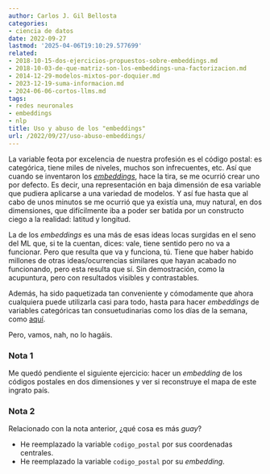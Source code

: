 ```yaml
---
author: Carlos J. Gil Bellosta
categories:
- ciencia de datos
date: 2022-09-27
lastmod: '2025-04-06T19:10:29.577699'
related:
- 2018-10-15-dos-ejercicios-propuestos-sobre-embeddings.md
- 2018-10-03-de-que-matriz-son-los-embeddings-una-factorizacion.md
- 2014-12-29-modelos-mixtos-por-doquier.md
- 2023-12-19-suma-informacion.md
- 2024-06-06-cortos-llms.md
tags:
- redes neuronales
- embeddings
- nlp
title: Uso y abuso de los "embeddings"
url: /2022/09/27/uso-abuso-embeddings/
---
```


La variable feota por excelencia de nuestra profesión es el código postal: es categórica, tiene miles de niveles, muchos son infrecuentes, etc. Así que cuando se inventaron los [_embeddings_](https://en.wikipedia.org/wiki/Word_embedding), hace la tira, se me ocurrió crear uno por defecto. Es decir, una representación en baja dimensión de esa variable que pudiera aplicarse a una variedad de modelos. Y así fue hasta que al cabo de unos minutos se me ocurrió que ya existía una, muy natural, en dos dimensiones, que difícilmente iba a poder ser batida por un constructo ciego a la realidad: latitud y longitud.

La de los _embeddings_ es una más de esas ideas locas surgidas en el seno del ML que, si te la cuentan, dices: vale, tiene sentido pero no va a funcionar. Pero que resulta que va y funciona, tú. Tiene que haber habido millones de otras ideas/ocurrencias similares que hayan acabado no funcionando, pero esta resulta que sí. Sin demostración, como la acupuntura, pero con resultados visibles y contrastables.

Además, ha sido paquetizada tan conveniente y cómodamente que ahora cualquiera puede utilizarla casi para todo, hasta para hacer _embeddings_ de variables categóricas tan consuetudinarias como los días de la semana, como [aquí](https://flovv.github.io/Embeddings_with_tf/).

Pero, vamos, nah, no lo hagáis.

### Nota 1

Me quedó pendiente el siguiente ejercicio: hacer un _embedding_ de los códigos postales en dos dimensiones y ver si reconstruye el mapa de este ingrato país.

### Nota 2

Relacionado con la nota anterior, ¿qué cosa es más _guay_?
* He reemplazado la variable `codigo_postal` por sus coordenadas centrales.
* He reemplazado la variable `codigo_postal` por su _embedding_.